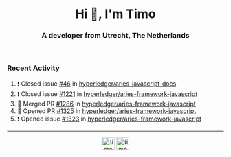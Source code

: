 <h1 align="center">Hi 👋, I'm Timo</h1>
<h3 align="center">A developer from Utrecht, The Netherlands</h3>
<br/>
<!-- https://github.com/rahuldkjain/github-profile-readme-generator --!>

<!--  <p align="left"><img src="https://github-readme-stats.vercel.app/api?username=timoglastra&show_icons=true&count_private=true&" alt="timoglastra" /></p> --!>

<!--
Github language stats
<p align="left"><img src="https://github-readme-stats.vercel.app/api/top-langs/?username=timoglastra&layout=compact" alt="timoglastra" /><p>
-->

<!-- Codestats language stats -->
<!-- <p align="left"><img src="https://codestats-readme.vercel.app/api/top-langs/?username=timoglastra&layout=compact&language_count=12" alt="timoglastra" /><p>    --!>
  
<h3>Recent Activity</h3>

<!--START_SECTION:activity-->
1. ❗️ Closed issue [#46](https://github.com/hyperledger/aries-javascript-docs/issues/46) in [hyperledger/aries-javascript-docs](https://github.com/hyperledger/aries-javascript-docs)
2. ❗️ Closed issue [#1221](https://github.com/hyperledger/aries-framework-javascript/issues/1221) in [hyperledger/aries-framework-javascript](https://github.com/hyperledger/aries-framework-javascript)
3. 🎉 Merged PR [#1286](https://github.com/hyperledger/aries-framework-javascript/pull/1286) in [hyperledger/aries-framework-javascript](https://github.com/hyperledger/aries-framework-javascript)
4. 💪 Opened PR [#1325](https://github.com/hyperledger/aries-framework-javascript/pull/1325) in [hyperledger/aries-framework-javascript](https://github.com/hyperledger/aries-framework-javascript)
5. ❗️ Opened issue [#1323](https://github.com/hyperledger/aries-framework-javascript/issues/1323) in [hyperledger/aries-framework-javascript](https://github.com/hyperledger/aries-framework-javascript)
<!--END_SECTION:activity-->

---

<p align="center">
<a href="https://twitter.com/timoglastra" target="blank"><img align="center" src="https://cdn.jsdelivr.net/npm/simple-icons@3.0.1/icons/twitter.svg" alt="timoglastra" height="30" width="30" /></a>
<a href="https://linkedin.com/in/timoglastra" target="blank"><img align="center" src="https://cdn.jsdelivr.net/npm/simple-icons@3.0.1/icons/linkedin.svg" alt="timoglastra" height="30" width="30" /></a>
</p>



